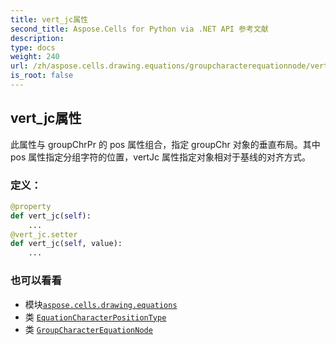 ```yaml
---
title: vert_jc属性
second_title: Aspose.Cells for Python via .NET API 参考文献
description:
type: docs
weight: 240
url: /zh/aspose.cells.drawing.equations/groupcharacterequationnode/vert_jc/
is_root: false
---
```

## vert_jc属性

此属性与 groupChrPr 的 pos 属性组合，指定 groupChr 对象的垂直布局。其中 pos 属性指定分组字符的位置，vertJc 属性指定对象相对于基线的对齐方式。
### 定义：
```python
@property
def vert_jc(self):
    ...
@vert_jc.setter
def vert_jc(self, value):
    ...
```

### 也可以看看
* 模块[`aspose.cells.drawing.equations`](../../)
* 类 [`EquationCharacterPositionType`](/cells/python-net/zh/aspose.cells.drawing.equations/equationcharacterpositiontype)
* 类 [`GroupCharacterEquationNode`](/cells/python-net/zh/aspose.cells.drawing.equations/groupcharacterequationnode)
